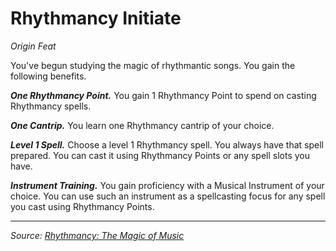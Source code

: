 # Rhythmancy Initiate

_Origin Feat_

You've begun studying the magic of rhythmantic songs. You gain the following benefits.

_**One Rhythmancy Point.**_ You gain 1 Rhythmancy Point to spend on casting Rhythmancy spells.

_**One Cantrip.**_ You learn one Rhythmancy cantrip of your choice.

_**Level 1 Spell.**_ Choose a level 1 Rhythmancy spell. You always have that spell prepared. You can cast it using Rhythmancy Points or any spell slots you have.

_**Instrument Training.**_ You gain proficiency with a Musical Instrument of your choice. You can use such an instrument as a spellcasting focus for any spell you cast using Rhythmancy Points.

---

_Source: [Rhythmancy: The Magic of Music](https://github.com/mpanighetti/dnd5e-rhythmancy)_
